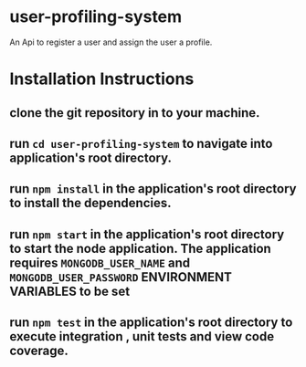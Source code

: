 # user-profiling-system
An Api to register a user and assign the user a profile.
# Installation Instructions
## clone the git repository in to your machine.
## run `cd user-profiling-system` to navigate into application's root directory.
## run `npm install` in the application's root directory to install the dependencies.
## run `npm start` in the application's root directory to start the node application. The application requires `MONGODB_USER_NAME` and `MONGODB_USER_PASSWORD` ENVIRONMENT VARIABLES to be set
## run `npm test` in the application's root directory to execute integration , unit tests and view code coverage.

